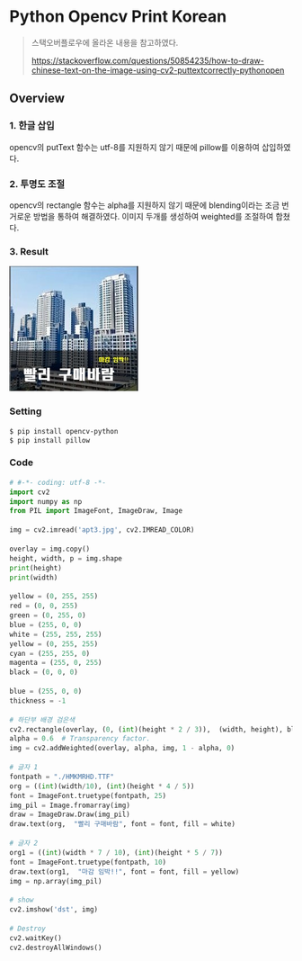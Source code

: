 # Python Opencv Print Korean

> 스택오버플로우에 올라온 내용을 참고하였다.
>
> https://stackoverflow.com/questions/50854235/how-to-draw-chinese-text-on-the-image-using-cv2-puttextcorrectly-pythonopen

## Overview

### 1. 한글 삽입

opencv의 putText 함수는 utf-8를 지원하지 않기 때문에 pillow를 이용하여 삽입하였다.

### 2. 투명도 조절

opencv의 rectangle 함수는 alpha를 지원하지 않기 때문에 blending이라는 조금 번거로운 방법을 통하여 해결하였다. 이미지 두개를 생성하여 weighted를 조절하여 합쳤다.

### 3. Result

<img src="./result.jpg" />



### Setting

```shell
$ pip install opencv-python
$ pip install pillow
```

### Code

```python
# #-*- coding: utf-8 -*-
import cv2
import numpy as np
from PIL import ImageFont, ImageDraw, Image

img = cv2.imread('apt3.jpg', cv2.IMREAD_COLOR)

overlay = img.copy()
height, width, p = img.shape
print(height)
print(width)

yellow = (0, 255, 255)
red = (0, 0, 255)
green = (0, 255, 0)
blue = (255, 0, 0)
white = (255, 255, 255)
yellow = (0, 255, 255)
cyan = (255, 255, 0)
magenta = (255, 0, 255)
black = (0, 0, 0)

blue = (255, 0, 0)
thickness = -1

# 하단부 배경 검은색
cv2.rectangle(overlay, (0, (int)(height * 2 / 3)),  (width, height), black, thickness)
alpha = 0.6  # Transparency factor.
img = cv2.addWeighted(overlay, alpha, img, 1 - alpha, 0)

# 글자 1
fontpath = "./HMKMRHD.TTF"
org = ((int)(width/10), (int)(height * 4 / 5))
font = ImageFont.truetype(fontpath, 25)
img_pil = Image.fromarray(img)
draw = ImageDraw.Draw(img_pil)
draw.text(org,  "빨리 구매바람", font = font, fill = white)

# 글자 2
org1 = ((int)(width * 7 / 10), (int)(height * 5 / 7))
font = ImageFont.truetype(fontpath, 10)
draw.text(org1,  "마감 임박!!", font = font, fill = yellow)
img = np.array(img_pil)

# show
cv2.imshow('dst', img)

# Destroy
cv2.waitKey()
cv2.destroyAllWindows()
```

